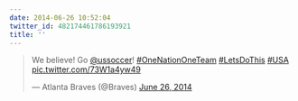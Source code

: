 ```yaml
---
date: 2014-06-26 10:52:04
twitter_id: 482174461786193921
title: ''
---
```


<blockquote class="twitter-tweet"><p lang="en" dir="ltr">We believe! Go <a href="https://twitter.com/ussoccer?ref_src=twsrc%5Etfw">@ussoccer</a>! <a href="https://twitter.com/hashtag/OneNationOneTeam?src=hash&amp;ref_src=twsrc%5Etfw">#OneNationOneTeam</a> <a href="https://twitter.com/hashtag/LetsDoThis?src=hash&amp;ref_src=twsrc%5Etfw">#LetsDoThis</a> <a href="https://twitter.com/hashtag/USA?src=hash&amp;ref_src=twsrc%5Etfw">#USA</a> <a href="http://t.co/73W1a4yw49">pic.twitter.com/73W1a4yw49</a></p>&mdash; Atlanta Braves (@Braves) <a href="https://twitter.com/Braves/status/482168145495740416?ref_src=twsrc%5Etfw">June 26, 2014</a></blockquote>
<script async src="https://platform.twitter.com/widgets.js" charset="utf-8"></script>

